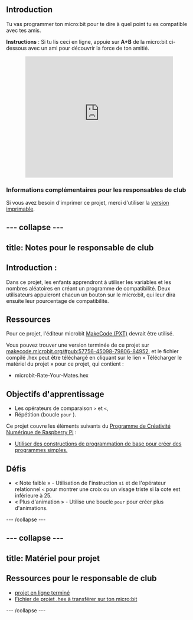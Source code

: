 ## Introduction

Tu vas programmer ton micro:bit pour te dire à quel point tu es compatible avec tes amis.

**Instructions** : Si tu lis ceci en ligne, appuie sur **A+B** de la micro:bit ci-dessous avec un ami pour découvrir la force de ton amitié.

<div class="trinket" style="width:400px;margin: 0 auto;">
<div style="position:relative;height:0;padding-bottom:81.97%;overflow:hidden;"><iframe style="position:absolute;top:0;left:0;width:100%;height:100%;" src="https://makecode.microbit.org/---run?id=_iLDhcVa0K2Fd" allowfullscreen="allowfullscreen" sandbox="allow-popups allow-scripts allow-same-origin" frameborder="0"></iframe></div>
</div>

### Informations complémentaires pour les responsables de club

Si vous avez besoin d'imprimer ce projet, merci d'utiliser la [version imprimable](https://projects.raspberrypi.org/fr-FR/projects/rate-your-mates/print).

--- collapse ---
---
title: Notes pour le responsable de club
---

## Introduction :

Dans ce projet, les enfants apprendront à utiliser les variables et les nombres aléatoires en créant un programme de compatibilité. Deux utilisateurs appuieront chacun un bouton sur le micro:bit, qui leur dira ensuite leur pourcentage de compatibilité.

## Ressources

Pour ce projet, l'éditeur microbit [MakeCode (PXT)](http://jumpto.cc/mb-new) devrait être utilisé.

Vous pouvez trouver une version terminée de ce projet sur [makecode.microbit.org/#pub:57756-45098-79806-84952](https://makecode.microbit.org/#pub:57756-45098-79806-84952), et le fichier compilé .hex peut être téléchargé en cliquant sur le lien « Télécharger le matériel du projet » pour ce projet, qui contient :

* microbit-Rate-Your-Mates.hex

## Objectifs d'apprentissage

* Les opérateurs de comparaison `>` et `<`,
* Répétition (boucle `pour` ).

Ce projet couvre les éléments suivants du [Programme de Créativité Numérique de Raspberry Pi](http://rpf.io/curriculum) :

* [Utiliser des constructions de programmation de base pour créer des programmes simples.](https://www.raspberrypi.org/curriculum/programming/creator)

## Défis

* « Note faible » - Utilisation de l'instruction `si` et de l'opérateur relationnel `<` pour montrer une croix ou un visage triste si la cote est inférieure à 25.
* « Plus d'animation » - Utilise une boucle `pour` pour créer plus d'animations.

--- /collapse ---

--- collapse ---
---
title: Matériel pour projet
---

## Ressources pour le responsable de club

* [projet en ligne terminé](https://makecode.microbit.org/#pub:57756-45098-79806-84952)
* [Fichier de projet .hex à transférer sur ton micro:bit](resources/microbit-Rate-Your-Mates.hex)

--- /collapse ---